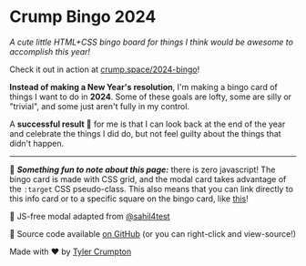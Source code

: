 # Crump Bingo 2024

_A cute little HTML+CSS bingo board for things I think would be awesome to accomplish this year!_

Check it out in action at [crump.space/2024-bingo](https://crump.space/2024-bingo)!

**Instead of making a New Year's resolution**, I'm making a bingo card of things I want to do in **2024**. Some of these goals are lofty, some are silly or "trivial", and some just aren't fully in my control.

A **successful result 🎉** for me is that I can look back at the end of the year and celebrate the things I did do, but not feel guilty about the things that didn't happen.

---

🔎 **_Something fun to note about this page:_** there is zero javascript! The bingo card is made with CSS grid, and the modal card takes advantage of the `:target` CSS pseudo-class. This also means that you can link directly to this info card or to a specific square on the bingo card, like [this](crump.space/2024-bingo#modal13)!

🙏 JS-free modal adapted from [@sahil4test](https://codepen.io/sahil4test/pen/xERYvX)

🐙 Source code available [on GitHub](https://github.com/tylercrumpton/2024-bingo)
(or you can right-click and view-source!)

Made with ❤️ by [Tyler Crumpton](https://crump.space)
